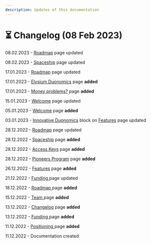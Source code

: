 ```yaml
---
description: Updates of this documentation
---
```


# ⏳ Changelog (08 Feb 2023)

08.02.2023 - [Roadmap](introduction/roadmap.md) page updated

08.02.2023 - [Spaceship](join/spaceship.md) page updated

17.01.2023 - [Roadmap](introduction/roadmap.md) page updated

17.01.2023 - [Elysium Duonomics](tokenomics/elysium-duonomics.md) page **added**

17.01.2023 - [Money problems?](tokenomics/money-problems.md) page **added**

15.01.2023 - [Welcome](./) page updated

05.01.2023 - [Welcome](./) page **added**

03.01.2023 - [Innovative Duonomics](introduction/features.md#innovative-duonomics) block on [Features](introduction/features.md) page updated

28.12.2022 - [Roadmap](introduction/roadmap.md) page updated

28.12.2022 - [Spaceship](join/spaceship.md) page **added**

28.12.2022 - [Access Keys](join/access-keys.md) page **added**

28.12.2022 - [Pioneers Program](join/pioneer-program.md) page **added**

26.12.2022 - [Features](introduction/features.md) page **added**

21.12.2022 - [Funding ](introduction/funding.md)page updated

18.12.2022 - [Roadmap](introduction/roadmap.md)[ ](introduction/team.md)page **added**

15.12.2022 - [Team ](introduction/team.md)page **added**

13.12.2022 - [Changelog](changelog.md) page **added**

13.12.2022 - [Funding ](introduction/funding.md)page **added**

11.12.2022 - [Positioning ](./)page **added**

11.12.2022 - Documentation created
